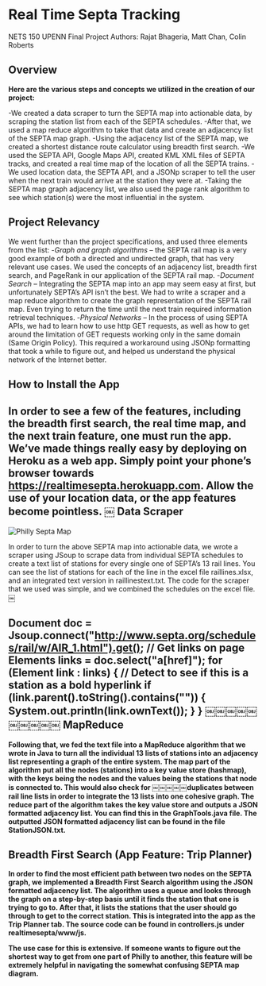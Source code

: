 Real Time Septa Tracking
========================
NETS 150 UPENN Final Project
Authors: Rajat Bhageria, Matt Chan, Colin Roberts

Overview
-----------

**Here are the various steps and concepts we utilized in the creation of our project:**

-We created a data scraper to turn the SEPTA map into actionable data, by
scraping the station list from each of the SEPTA schedules.
-After that, we used a map reduce algorithm to take that data and create an
adjacency list of the SEPTA map graph.
-Using the adjacency list of the SEPTA map, we created a shortest distance
route calculator using breadth first search.
-We used the SEPTA API, Google Maps API, created KML XML files of SEPTA
tracks, and created a real time map of the location of all the SEPTA trains.
-We used location data, the SEPTA API, and a JSONp scraper to tell the user
when the next train would arrive at the station they were at.
-Taking the SEPTA map graph adjacency list, we also used the page rank
algorithm to see which station(s) were the most influential in the system.

Project Relevancy
---------------
We went further than the project specifications, and used three elements from the list:
-*Graph and graph algorithms* – the SEPTA rail map is a very good example of both a directed and undirected graph, that has very relevant use cases. We used the concepts of an adjacency list, breadth first search, and PageRank in our application of the SEPTA rail map.
-*Document Search* – Integrating the SEPTA map into an app may seem easy at first, but unfortunately SEPTA’s API isn’t the best. We had to write a scraper and a map reduce algorithm to create the graph representation of the SEPTA rail map. Even trying to return the time until the next train required information retrieval techniques.
-*Physical Networks* – In the process of using SEPTA APIs, we had to learn how to use http GET requests, as well as how to get around the limitation of GET requests working only in the same domain (Same Origin Policy). This required a workaround using JSONp formatting that took a while to figure out, and helped us understand the physical network of the Internet better.

How to Install the App
---------------
In order to see a few of the features, including the breadth first search, the real time map, and the next train feature, one must run the app.
We’ve made things really easy by deploying on Heroku as a web app. Simply point your phone’s browser towards https://realtimesepta.herokuapp.com. Allow the use of your location data, or the app features become pointless.
￼
Data Scraper
----------


![Philly Septa Map](http://www.philebrity.com/wp-content/uploads/2010/06/septa_0.jpg)

In order to turn the above SEPTA map into actionable data, we wrote a scraper using JSoup to scrape data from individual SEPTA schedules to create a text list of stations for every single one of SEPTA’s 13 rail lines. You can see the list of stations for each of the line in the excel file raillines.xlsx, and an integrated text version in raillinestext.txt. The code for the scraper that we used was simple, and we combined the schedules on the excel file.
￼

  Document doc = Jsoup.connect("http://www.septa.org/schedules/rail/w/AIR_1.html").get(); // Get links on page
  Elements links = doc.select("a[href]");
  for (Element link : links) {
    // Detect to see if this is a station as a bold hyperlink 
    if (link.parent().toString().contains("<b>")) {
      System.out.println(link.ownText());
    } 
  }
￼￼￼￼￼￼￼￼￼￼
MapReduce
---------------
Following that, we fed the text file into a MapReduce algorithm that we wrote in Java to turn all the individual 13 lists of stations into an adjacency list representing a graph of the entire system. The map part of the algorithm put all the nodes (stations) into a key value store (hashmap), with the keys being the nodes and the values being the stations that node is connected to. This would also check for ￼￼￼￼￼duplicates between rail line lists in order to integrate the 13 lists into one cohesive graph. The reduce part of the algorithm takes the key value store and outputs a JSON formatted adjacency list. You can find this in the GraphTools.java file. The outputted JSON formatted adjacency list can be found in the file StationJSON.txt.

Breadth First Search (App Feature: Trip Planner)
---------------
In order to find the most efficient path between two nodes on the SEPTA graph, we implemented a Breadth First Search algorithm using the JSON formatted adjacency list. The algorithm uses a queue and looks through the graph on a step-by-step basis until it finds the station that one is trying to go to. After that, it lists the stations that the user should go through to get to the correct station. This is integrated into the app as the Trip Planner tab. The source code can be found in controllers.js under realtimesepta/www/js.

The use case for this is extensive. If someone wants to figure out the shortest way to get from one part of Philly to another, this feature will be extremely helpful in navigating the somewhat confusing SEPTA map diagram.
